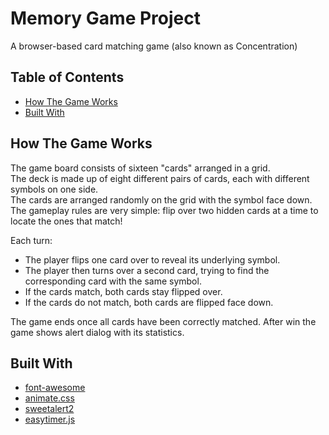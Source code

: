 # Memory Game Project
A browser-based card matching game (also known as Concentration)

## Table of Contents

* [How The Game Works](#how-the-game-works)
* [Built With](#built-with)

## How The Game Works
The game board consists of sixteen "cards" arranged in a grid.  
The deck is made up of eight different pairs of cards, each with different symbols on one side.  
The cards are arranged randomly on the grid with the symbol face down.  
The gameplay rules are very simple: flip over two hidden cards at a time to locate the ones that match!

Each turn:

- The player flips one card over to reveal its underlying symbol.
- The player then turns over a second card, trying to find the corresponding card with the same symbol.
- If the cards match, both cards stay flipped over.
- If the cards do not match, both cards are flipped face down.

The game ends once all cards have been correctly matched.
After win the game shows alert dialog with its statistics.

## Built With
- [font-awesome](https://fontawesome.com/)
- [animate.css](https://daneden.github.io/animate.css/)
- [sweetalert2](https://sweetalert2.github.io/)
- [easytimer.js](https://albert-gonzalez.github.io/easytimer.js/)
